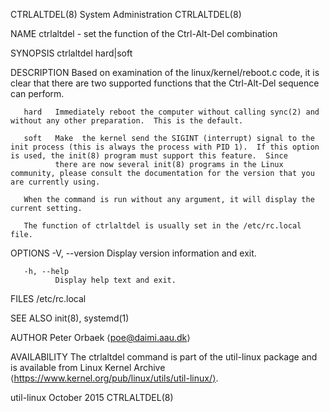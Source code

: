 CTRLALTDEL(8)                                                                               System Administration                                                                               CTRLALTDEL(8)

NAME
       ctrlaltdel - set the function of the Ctrl-Alt-Del combination

SYNOPSIS
       ctrlaltdel hard|soft

DESCRIPTION
       Based on examination of the linux/kernel/reboot.c code, it is clear that there are two supported functions that the Ctrl-Alt-Del sequence can perform.

       hard   Immediately reboot the computer without calling sync(2) and without any other preparation.  This is the default.

       soft   Make  the kernel send the SIGINT (interrupt) signal to the init process (this is always the process with PID 1).  If this option is used, the init(8) program must support this feature.  Since
              there are now several init(8) programs in the Linux community, please consult the documentation for the version that you are currently using.

       When the command is run without any argument, it will display the current setting.

       The function of ctrlaltdel is usually set in the /etc/rc.local file.

OPTIONS
       -V, --version
              Display version information and exit.

       -h, --help
              Display help text and exit.

FILES
       /etc/rc.local

SEE ALSO
       init(8), systemd(1)

AUTHOR
       Peter Orbaek ⟨poe@daimi.aau.dk⟩

AVAILABILITY
       The ctrlaltdel command is part of the util-linux package and is available from Linux Kernel Archive ⟨https://www.kernel.org/pub/linux/utils/util-linux/⟩.

util-linux                                                                                       October 2015                                                                                   CTRLALTDEL(8)
